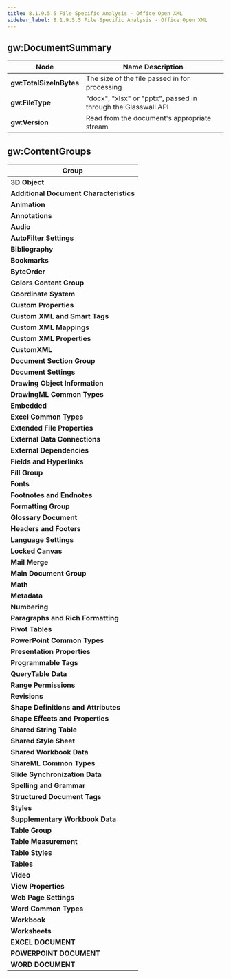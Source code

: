 ```yaml
---
title: 8.1.9.5.5 File Specific Analysis - Office Open XML
sidebar_label: 8.1.9.5.5 File Specific Analysis - Office Open XML
---
```

## gw:DocumentSummary

| **Node** | **Name Description** |
| --- | --- |
| **gw:TotalSizeInBytes** | The size of the file passed in for processing |
| **gw:FileType** | &quot;docx&quot;, &quot;xlsx&quot; or &quot;pptx&quot;, passed in through the Glasswall API |
| **gw:Version** | Read from the document&#39;s appropriate stream |

## gw:ContentGroups

| **Group** |
| --- |
| **3D Object** |
| **Additional Document Characteristics** |
| **Animation** |
| **Annotations** |
| **Audio** |
| **AutoFilter Settings** |
| **Bibliography** |
| **Bookmarks** |
| **ByteOrder** |
| **Colors Content Group** |
| **Coordinate System** |
| **Custom Properties** |
| **Custom XML and Smart Tags** |
| **Custom XML Mappings** |
| **Custom XML Properties** |
| **CustomXML** |
| **Document Section Group** |
| **Document Settings** |
| **Drawing Object Information** |
| **DrawingML Common Types** |
| **Embedded** |
| **Excel Common Types** |
| **Extended File Properties** |
| **External Data Connections** |
| **External Dependencies** |
| **Fields and Hyperlinks** |
| **Fill Group** |
| **Fonts** |
| **Footnotes and Endnotes** |
| **Formatting Group** |
| **Glossary Document** |
| **Headers and Footers** |
| **Language Settings** |
| **Locked Canvas** |
| **Mail Merge** |
| **Main Document Group** |
| **Math** |
| **Metadata** |
| **Numbering** |
| **Paragraphs and Rich Formatting** |
| **Pivot Tables** |
| **PowerPoint Common Types** |
| **Presentation Properties** |
| **Programmable Tags** |
| **QueryTable Data** |
| **Range Permissions** |
| **Revisions** |
| **Shape Definitions and Attributes** |
| **Shape Effects and Properties** |
| **Shared String Table** |
| **Shared Style Sheet** |
| **Shared Workbook Data** |
| **ShareML Common Types** |
| **Slide Synchronization Data** |
| **Spelling and Grammar** |
| **Structured Document Tags** |
| **Styles** |
| **Supplementary Workbook Data** |
| **Table Group** |
| **Table Measurement** |
| **Table Styles** |
| **Tables** |
| **Video** |
| **View Properties** |
| **Web Page Settings** |
| **Word Common Types** |
| **Workbook** |
| **Worksheets** |
| **EXCEL DOCUMENT** |
| **POWERPOINT DOCUMENT** |
| **WORD DOCUMENT** |